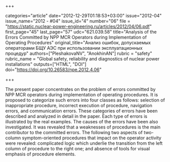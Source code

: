 +++

categories="article"
date="2012-12-29T01:18:53+03:00"
issue="2012-04"
issue_name="2012 - #04"
issue_id="4"
number="06"
file = "https://static.nuclear-power-engineering.ru/articles/2012/04/06.pdf"
first_page="45"
last_page="57"
udc="621.039.58"
title="Analysis of the Errors Committed by NPP MCR Operators during Implementation of Operating Procedures"
original_title="Анализ ошибок, допускаемых операторами БЩУ АЭС при использовании эксплуатационных процедур"
authors=["PleshakovaNV", "AnokhinAN"]
rubric = "safety"
rubric_name = "Global safety, reliability and diagnostics of nuclear power installations"
outputs=["HTML", "DOI"]
doi="https://doi.org/10.26583/npe.2012.4.06"

+++

The present paper concentrates on the problem of errors committed by NPP MCR operators during implementation of operating procedures. It is proposed to categorize such errors into four classes as follows: selection of inappropriate procedure, incorrect execution of procedure, navigation errors, and communication errors. These categories of errors have been described and analyzed in detail in the paper. Each type of errors is illustrated by the real examples. The causes of the errors have been also investigated. It was revealed that a weaknesses of procedures is the main contributor to the committed errors. The following two aspects of two-column symptom-oriented procedures that impact on the operator activity were revealed: complicated logic which underlie the transition from the left column of procedure to the right one; and absence of tools for visual emphasis of procedure elements.